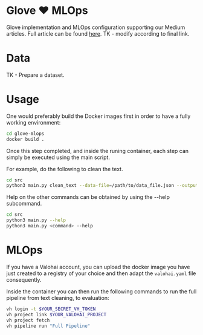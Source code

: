 # Glove ❤ MLOps

Glove implementation and MLOps configuration supporting our Medium articles.
Full article can be found [here](https://xmoleslo.medium.com/link-to-full-article). TK - modify according to final link.

# Data

TK - Prepare a dataset.

# Usage

One would preferably build the Docker images first in order to have a fully working environment:

```bash
cd glove-mlops
docker build .
```

Once this step completed, and inside the runing container, each step can simply be executed using the main script.

For example, do the following to clean the text.

```bash
cd src
python3 main.py clean_text --data-file=/path/to/data_file.json --output-path=/path/to/output
```

Help on the other commands can be obtained by using the --help subcommand.

```bash
cd src
python3 main.py --help
python3 main.py <command> --help
```

# MLOps

If you have a Valohai account, you can upload the docker image you have just created to a registry of your choice and then adapt the `valohai.yaml` file consequently.

Inside the container you can then run the following commands to run the full pipeline from text cleaning, to evaluation:

```bash
vh login -t $YOUR_SECRET_VH_TOKEN
vh project link $YOUR_VALOHAI_PROJECT
vh project fetch
vh pipeline run "Full Pipeline"
```
